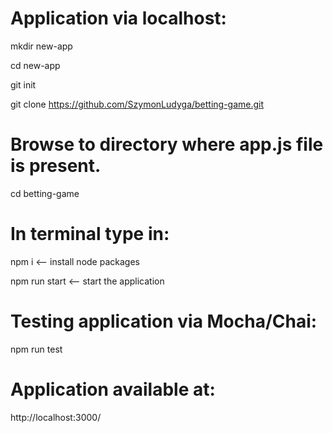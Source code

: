 # Application via localhost:

mkdir new-app

cd new-app

git init

git clone https://github.com/SzymonLudyga/betting-game.git

# Browse to directory where app.js file is present.

cd betting-game

# In terminal type in:

npm i <-- install node packages

npm run start <-- start the application

# Testing application via Mocha/Chai:

npm run test

# Application available at:

http://localhost:3000/